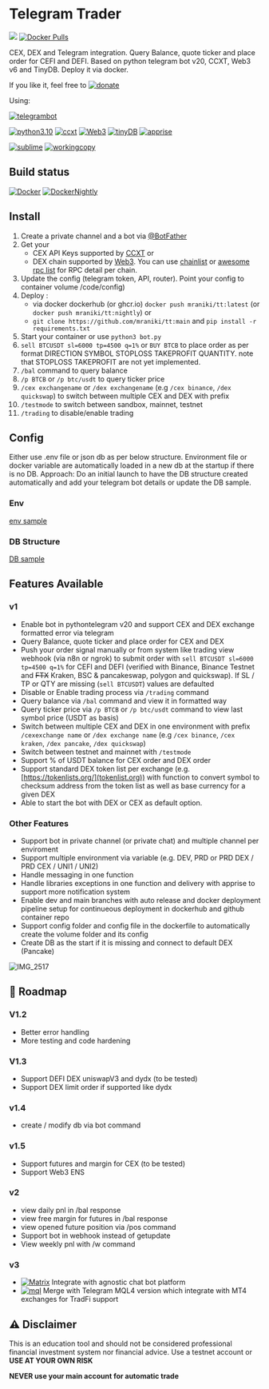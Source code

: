 # Telegram Trader
 [![](https://badgen.net/badge/icon/TT/E2B13C?icon=bitcoin&label)](https://github.com/mraniki/tt) 
[![Docker Pulls](https://badgen.net/docker/pulls/mraniki/tt)](https://hub.docker.com/r/mraniki/tt)

 CEX, DEX and Telegram integration. Query Balance, quote ticker and place order for CEFI and DEFI.
 Based on python telegram bot v20, CCXT, Web3 v6 and TinyDB.
 Deploy it via docker. 


If you like it, feel free to 
[![donate](https://badgen.net/badge/icon/coindrop/6F4E37?icon=buymeacoffee&label)](https://coindrop.to/mraniki)

Using:

[![telegrambot](https://badgen.net/badge/icon/telegrambot?icon=telegram&label)](https://t.me/pythontelegrambotchannel)

[![python3.10](https://badgen.net/badge/icon/3.10/black?icon=pypi&label)](https://www.python.org/downloads/release/python-3100/)
[![ccxt](https://badgen.net/badge/icon/ccxt/black?icon=libraries&label)](https://github.com/ccxt/ccxt)
[![Web3](https://badgen.net/badge/icon/web3/black?icon=libraries&label)](https://github.com/ethereum/web3.py)
[![tinyDB](https://badgen.net/badge/icon/tinyDB/black?icon=libraries&label)](https://github.com/msiemens/tinydb)
[![apprise](https://badgen.net/badge/icon/apprise/black?icon=libraries&label)](https://github.com/caronc/apprise)


[![sublime](https://badgen.net/badge/icon/sublime/F96854?icon=terminal&label)](https://www.sublimetext.com/)
[![workingcopy](https://badgen.net/badge/icon/workingcopy/16DCCD?icon=github&label)](https://workingcopy.app/)

## Build status
[![Docker](https://github.com/mraniki/tt/actions/workflows/DockerHub.yml/badge.svg)](https://github.com/mraniki/tt/actions/workflows/DockerHub.yml) [![DockerNightly](https://github.com/mraniki/tt/actions/workflows/DockerHub_Dev.yml/badge.svg)](https://github.com/mraniki/tt/actions/workflows/DockerHub_Dev.yml)

## Install
1) Create a private channel and a bot via [@BotFather ](https://core.telegram.org/bots/tutorial)
2) Get your 
    - CEX API Keys supported by [CCXT](https://github.com/ccxt/ccxt) or 
    - DEX chain supported by [Web3](https://github.com/ethereum/web3.py). You can use [chainlist](https://chainlist.org) or [awesome rpc list](https://github.com/arddluma/awesome-list-rpc-nodes-providers) for RPC detail per chain.
3) Update the config (telegram token, API, router). Point your config to container volume /code/config)
4) Deploy :
    - via docker dockerhub (or ghcr.io) `docker push mraniki/tt:latest` (or `docker push mraniki/tt:nightly`) or
    - `git clone https://github.com/mraniki/tt:main` and `pip install -r requirements.txt` 
5) Start your container or use `python3 bot.py`
6) `sell BTCUSDT sl=6000 tp=4500 q=1%` or  `BUY BTCB` to place order as per format DIRECTION SYMBOL STOPLOSS TAKEPROFIT QUANTITY. note that STOPLOSS TAKEPROFIT are not yet implemented.
7) `/bal` command to query balance
8) `/p BTCB` or `/p btc/usdt` to query ticker price 
9) `/cex exchangename` or `/dex exchangename` (e.g `/cex binance`, `/dex quickswap`) to switch between multiple CEX and DEX with prefix 
10) `/testmode` to switch between sandbox, mainnet, testnet
11) `/trading` to disable/enable trading

## Config
Either use .env file or json db as per below structure. Environment file or docker variable are automatically loaded in a new db at the startup if there is no DB.
Approach: Do an initial launch to have the DB structure created automatically and add your telegram bot details or update the DB sample.

### Env
[env sample](config/env.sample)

### DB Structure
[DB sample](config/db.json.sample)

 ## Features Available
 
 ### v1 
 - Enable bot in pythontelegram v20 and support CEX and DEX exchange formatted error via telegram
 - Query Balance, quote ticker and place order for CEX and DEX
 - Push your order signal manually or from system like trading view webhook (via n8n or ngrok) to submit order with `sell BTCUSDT sl=6000 tp=4500 q=1%` for CEFI and DEFI (verified with Binance, Binance Testnet and ~~FTX~~ Kraken, BSC & pancakeswap, polygon and quickswap). If SL / TP or QTY are missing (`sell BTCUSDT`) values are defaulted
 - Disable or Enable trading process via `/trading` command
 - Query balance via `/bal` command and view it in formatted way
 - Query ticker price via `/p BTCB` or `/p btc/usdt` command to view last symbol price (USDT as basis)
 - Switch between multiple CEX and DEX in one environment with prefix `/cexexchange name` or `/dex exchange name` (e.g `/cex binance`, `/cex kraken`, `/dex pancake`, `/dex quickswap`)
 - Switch between testnet and mainnet with `/testmode` 
 - Support % of USDT balance for CEX order and DEX order
 - Support standard DEX token list per exchange (e.g. [https://tokenlists.org/](tokenlist.org)) with function to convert symbol to checksum address from the token list as well as base currency for a given DEX
 - Able to start the bot with DEX or CEX as default option. 
 
 ### Other Features
 - Support bot in private channel (or private chat) and multiple channel per enviroment
 - Support multiple environment via variable (e.g. DEV, PRD or PRD DEX / PRD CEX / UNI1 / UNI2)
 - Handle messaging in one function
 - Handle libraries exceptions in one function and delivery with apprise to support more notification system
 - Enable dev and main branches with auto release and docker deployment pipeline setup for continueous deployment in dockerhub and github container repo
 - Support config folder and config file in the dockerfile to automatically create the volume folder and its config
 - Create DB as the start if it is missing and connect to default DEX (Pancake)

![IMG_2517](https://user-images.githubusercontent.com/8766259/199422978-dc3322d9-164b-42af-9cf2-84c6bc3dae29.jpg)

 ## 🚧 Roadmap

### V1.2

- Better error handling
- More testing and code hardening

### V1.3
- Support DEFI DEX uniswapV3 and dydx (to be tested)
- Support DEX limit order if supported like dydx

### v1.4
- create / modify db via bot command

### v1.5

- Support futures and margin for CEX (to be tested)
- Support Web3 ENS

### v2
- view daily pnl in /bal response
- view free margin for futures in /bal response
- view opened future position via /pos command
- Support bot in webhook instead of getupdate
- View weekly pnl with /w command

### v3
- [![Matrix](https://badgen.net/badge/icon/matrix/black?icon=libraries&label)](https://github.com/poljar/matrix-ni) Integrate with agnostic chat bot  platform 
- [![mql](https://badgen.net/badge/icon/mql/black?icon=libraries&label)](https://mql5.com/) Merge with Telegram MQL4 version which integrate with MT4 exchanges for TradFi support


 ## ⚠️ Disclaimer
 This is an education tool and should not be considered professional financial investment system nor financial advice. Use a testnet account or **USE AT YOUR OWN RISK** 

 **NEVER use your main account for automatic trade**
